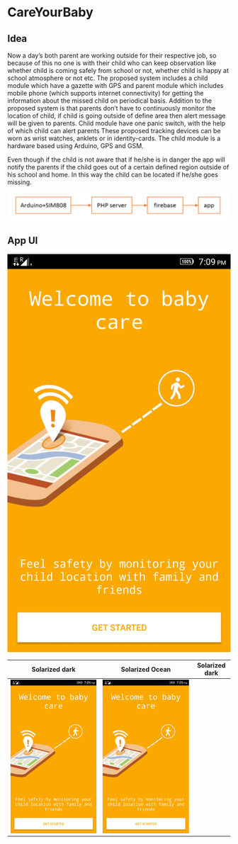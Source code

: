 # CareYourBaby

## Idea

Now a day’s both parent are working outside for their respective job, so because of this no one is with their child who can keep observation like whether child is coming safely from school or not, whether child is happy at school atmosphere or not etc. The proposed system includes a child module which have a gazette with GPS and parent module which includes mobile phone (which supports internet connectivity) for getting the information about the missed child on periodical basis. Addition to the proposed system is that parents don’t have to continuously monitor the location of child, if child is going outside of define area then alert message will be given to parents. Child module have one panic switch, with the help of which child can alert parents These proposed tracking devices can be worn as wrist watches, anklets or in identity-cards. The child module is a hardware based using Arduino, GPS and GSM. 
 
Even though if the child is not aware that if he/she is in danger the app will notify the parents if the child goes out of a certain defined region outside of his school and home. In this way the child can be located if he/she goes missing. 

![Architecture](https://raw.githubusercontent.com/rabi-shankar/CareYourBaby/master/architecture.PNG)


## App UI
![UI1](https://github.com/rabi-shankar/CareYourBaby/blob/master/UI/Screenshot_2017-03-16-19-09-42-433.jpeg)


Solarized dark             |  Solarized Ocean         |Solarized dark             
:-------------------------:|:-------------------------:|:-------------------------:
![UI1](https://github.com/rabi-shankar/CareYourBaby/blob/master/UI/Screenshot_2017-03-16-19-09-42-433.jpeg)  |  ![UI1](https://github.com/rabi-shankar/CareYourBaby/blob/master/UI/Screenshot_2017-03-16-19-09-42-433.jpeg) 

